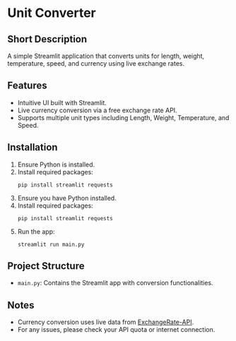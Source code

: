 # Unit Converter

## Short Description
A simple Streamlit application that converts units for length, weight, temperature, speed, and currency using live exchange rates.

## Features
- Intuitive UI built with Streamlit.
- Live currency conversion via a free exchange rate API.
- Supports multiple unit types including Length, Weight, Temperature, and Speed.

## Installation
1. Ensure Python is installed.
2. Install required packages:
   ```
   pip install streamlit requests
1. Ensure you have Python installed.
2. Install required packages:
   ```
   pip install streamlit requests
   ```
3. Run the app:
   ```
   streamlit run main.py
   ```

## Project Structure
- `main.py`: Contains the Streamlit app with conversion functionalities.

## Notes
- Currency conversion uses live data from [ExchangeRate-API](https://www.exchangerate-api.com/).
- For any issues, please check your API quota or internet connection.

